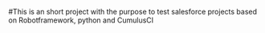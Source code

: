 #This is an short project with the purpose to test salesforce projects based on Robotframework, python and CumulusCI